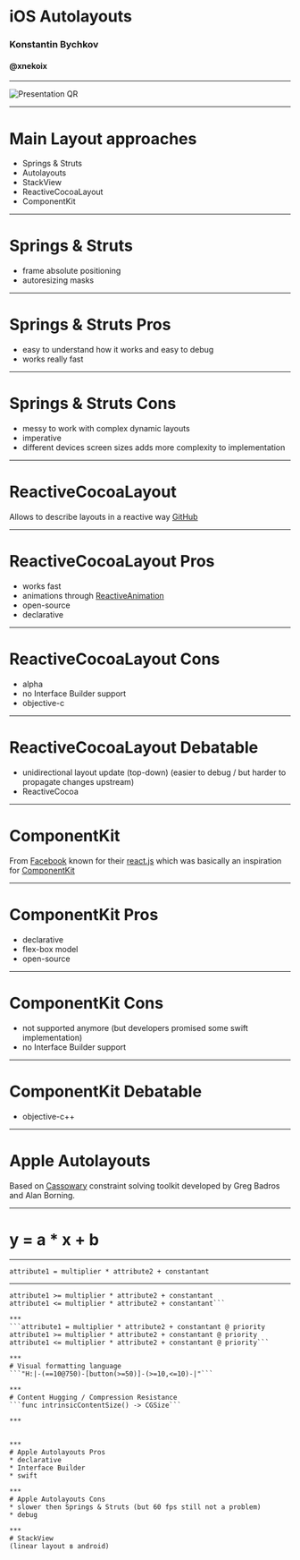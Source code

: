 # iOS Autolayouts
### Konstantin Bychkov
#### @xnekoix

***
![Presentation QR](image/qrcode.png)

***
# Main Layout approaches
* Springs & Struts
* Autolayouts
* StackView
* ReactiveCocoaLayout
* ComponentKit

***
# Springs & Struts
* frame absolute positioning
* autoresizing masks

***
# Springs & Struts Pros
* easy to understand how it works and easy to debug
* works really fast

***
# Springs & Struts Cons
* messy to work with complex dynamic layouts
* imperative
* different devices screen sizes adds more complexity to implementation

***
# ReactiveCocoaLayout
Allows to describe layouts in a reactive way
[GitHub](https://github.com/ReactiveCocoa/ReactiveCocoaLayout)

***
# ReactiveCocoaLayout Pros
* works fast
* animations through [ReactiveAnimation](https://github.com/ReactiveCocoa/ReactiveAnimation)
* open-source
* declarative

***
# ReactiveCocoaLayout Cons
* alpha
* no Interface Builder support
* objective-c

***
# ReactiveCocoaLayout Debatable
* unidirectional layout update (top-down)
(easier to debug / but harder to propagate changes upstream)
* ReactiveCocoa

***
# ComponentKit
From [Facebook](https://facebook.com) known for their [react.js](https://facebook.github.io/react/)
which was basically an inspiration for [ComponentKit](https://github.com/facebook/componentkit)

***
# ComponentKit Pros
* declarative
* flex-box model
* open-source

***
# ComponentKit Cons
* not supported anymore (but developers promised some swift implementation)
* no Interface Builder support

***
# ComponentKit Debatable
* objective-c++

***
# Apple Autolayouts
Based on [Cassowary](https://en.wikipedia.org/wiki/Cassowary_(software)) constraint solving toolkit developed by Greg Badros and Alan Borning.

***
# y = a * x + b

***
```attribute1 = multiplier * attribute2 + constantant```

***
```attribute1 = multiplier * attribute2 + constantant
attribute1 >= multiplier * attribute2 + constantant
attribute1 <= multiplier * attribute2 + constantant```

***
```attribute1 = multiplier * attribute2 + constantant @ priority
attribute1 >= multiplier * attribute2 + constantant @ priority
attribute1 <= multiplier * attribute2 + constantant @ priority```

***
# Visual formatting language
```"H:|-(==10@750)-[button(>=50)]-(>=10,<=10)-|"```

***
# Content Hugging / Compression Resistance
```func intrinsicContentSize() -> CGSize```

***


***
# Apple Autolayouts Pros
* declarative
* Interface Builder
* swift

***
# Apple Autolayouts Cons
* slower then Springs & Struts (but 60 fps still not a problem)
* debug

***
# StackView
(linear layout в android)
